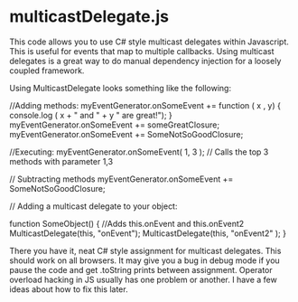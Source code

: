 multicastDelegate.js
============

This code allows you to use C# style multicast delegates within Javascript. This is useful for events that map to multiple callbacks. Using multicast delegates is a great way to do manual dependency injection for a loosely coupled framework.

Using MulticastDelegate looks something like the following:

//Adding methods:
myEventGenerator.onSomeEvent += function ( x , y) { console.log ( x + " and " + y " are great!"); }
myEventGenerator.onSomeEvent += someGreatClosure;
myEventGenerator.onSomeEvent += SomeNotSoGoodClosure;

//Executing:
myEventGenerator.onSomeEvent( 1, 3 ); // Calls the top 3 methods with parameter 1,3


// Subtracting methods
myEventGenerator.onSomeEvent += SomeNotSoGoodClosure;



// Adding a multicast delegate to your object:

function SomeObject()
{
  //Adds this.onEvent and this.onEvent2
  MulticastDelegate(this, "onEvent"); 
  MulticastDelegate(this, "onEvent2" );
}

There you have it, neat C# style assignment for multicast delegates. This should work on all browsers. It may give you a bug in debug mode if you pause the code and get .toString prints between assignment. Operator overload hacking in JS usually has one problem or another. I have a few ideas about how to fix this later.